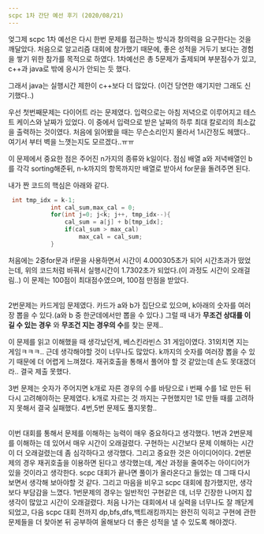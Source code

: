 ```yaml
---
scpc 1차 간단 예선 후기 (2020/08/21)
---
```


엊그제 scpc 1차 예선은 다시 한번 문제를 접근하는 방식과 창의력을 요구한다는 것을 깨달았다. 처음으로 알고리즘 대회에 참가했기 때문에, 좋은 성적을 거두기 보다는 경험을 쌓기 위한 참가를 목적으로 하였다. 1차예선은 총 5문제가 출제되며 부분점수가 있고, c++과 java로 밖에 응시가 안되는 듯 했다.

그래서 java는 실행시간 제한이 c++보다 더 많았다. (이건 당연한 얘기지만 그래도 신기했다..)<br>

우선 첫번째문제는 다이어트 라는 문제였다. 입력으로는 아침 저녁으로 이루어지고 테스트 케이스와 날짜가 있었다. 이 중에서 입력으로 받은 날짜의 하루 최대 칼로리의 최소값을 출력하는 것이였다. 처음에 읽어봤을 때는 무슨소리인지 몰라서 1시간정도 헤맸다.. 여기서 부터 벽을 느꼇는지도 모르겠다..ㅠㅠ

이 문제에서 중요한 점은 주어진 n가지의 종류와 k일이다. 점심 배열 a와 저녁배열인 b를 각각 sorting해준뒤, n-k까지의 항목까지만 배열로 받아서 for문을 돌려주면 된다.<br>

내가 짠 코드의 핵심은 아래와 같다.<br>

~~~java
 int tmp_idx = k-1;
            int cal_sum,max_cal = 0;
            for(int j=0; j<k; j++, tmp_idx--){
                cal_sum = a[j] + b[tmp_idx];
                if(cal_sum > max_cal)
                    max_cal = cal_sum;
            }

~~~

처음에는 2중for문과 if문을 사용하면서 시간이 4.000305초가 되어 시간초과가 떴었는데, 위의 코드처럼 바꿔서 실행시간이 1.7302초가 되었다.(이 과정도 시간이 오래걸림..) 이 문제는 100점이 최대점수였으며, 100점 만점을 받았다.<br><br>

2번문제는 카드게임 문제였다. 카드가 a와 b가 집단으로 있으며, k아래의 숫자를 여러장 뽑을 수 있다.(a와 b 중 한군데에서만 뽑을 수 있다.)  그럴 때 내가 <strong>무조건 상대를 이길 수 있는 경우</strong> 와 <strong>무조건 지는 경우의 수</strong>를 찾는 문제.. 

이 문제를 읽고 이해했을 때 생각났던게, 베스킨라빈스 31 게임이였다. 31외치면 지는 게임ㅋㅋㅋ.. 근데 생각해야할 것이 너무나도 많았다. k까지의 숫자를 여러장 뽑을 수 있기 때문에 더 어렵게 느껴졌다. 재귀호출을 통해서 풀어야 할 것 같았는데 손도 못대겠더라..  결국 제출 못했다.<br>

3번 문제는 숫자가 주어지면 k개로 자른 경우의 수를 바탕으로 i 번째 수를 1로 만든 뒤 다시 고려해야하는 문제였다. k개로 자르는 것 까지는 구현했지만 1로 만들 때를 고려하지 못해서 결국 실패했다. 4번,5번 문제도 풀지못함..

<br> 이번 대회를 통해서 문제를 이해하는 능력이 매우 중요하다고 생각했다. 1번과 2번문제를 이해하는 데 있어서 매우 시간이 오래걸렸다. 구현하는 시간보다 문제 이해하는 시간이 더 오래걸렸는데 좀 심각하다고 생각했다. 그리고 중요한 것은 아이디어이다. 2번문제의 경우 재귀호출을 이용하면 된다고 생각했는데, 계산 과정을 줄여주는 아이디어가 있을 것이라고 생각한다. scpc 대회가 끝나면 풀이가 올라온다고 들었는 데 그때 다시 보면서 생각해 보아야할 것 같다. 그리고 마음을 비우고 scpc 대회에 참가했지만, 생각보다 부담감을 느꼈다. 1번문제의 경우는 일반적인 구현같은 데, 너무 긴장한 나머지 잡생각이 많았고 시간이 오래걸렸다. 처음 나가는 대회에서 내 실력을 너무나도 잘 깨닫게 되었고, 다음 scpc 대회 전까지 dp,bfs,dfs,백트래킹까지는 완전히 익히고 구현에 관한 문제들을 더 찾아본 뒤 공부하여 올해보다 더 좋은 성적을 낼 수 있도록 해야겠다.
